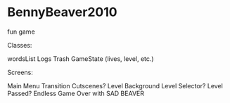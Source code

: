 # BennyBeaver2010

fun game

Classes:

wordsList
Logs
Trash
GameState (lives, level, etc.)

Screens:

Main Menu
Transition
Cutscenes?
Level Background
Level Selector?
Level Passed?
Endless
Game Over with SAD BEAVER

